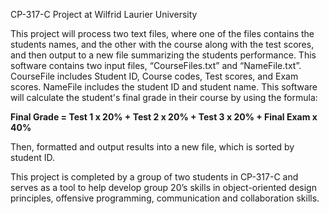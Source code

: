 CP-317-C Project at Wilfrid Laurier University

This project will process two text files, where one of the files contains the students names, and the other with the course along with the test scores, and then output to a new file summarizing the students performance. This software contains two input files, “CourseFiles.txt” and “NameFile.txt”. CourseFile includes Student ID, Course codes, Test scores, and Exam scores. NameFile includes the student ID and student name. This software will calculate the student's final grade in their course by using the formula:

**Final Grade = Test 1 x 20% + Test 2 x 20% + Test 3 x 20% + Final Exam x 40%**

Then, formatted and output results into a new file, which is sorted by student ID.

This project is completed by a group of two students in CP-317-C and serves as a tool to help develop group 20’s skills in object-oriented design principles, offensive programming, communication and collaboration skills.
